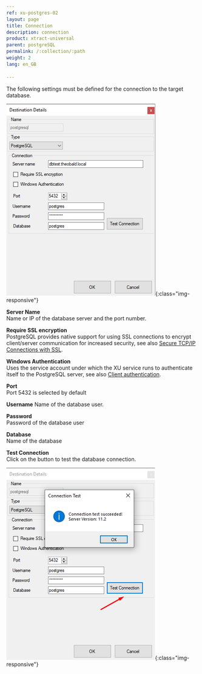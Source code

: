 ```yaml
---
ref: xu-postgres-02
layout: page
title: Connection
description: connection
product: xtract-universal
parent: postgreSQL
permalink: /:collection/:path
weight: 2
lang: en_GB

---
```


The following settings must be defined for the connection to the target database.

![DESTINATION DETAILS](/img/content/xu/postgres_destination_details.png){:class="img-responsive"}

**Server Name**<br>
Name or IP of the database server and the port number.

**Require SSL encryption**<br>
PostgreSQL provides native support for using SSL connections to encrypt client/server communication for increased security, see also [Secure TCP/IP Connections with SSL](https://www.postgresql.org/docs/11/ssl-tcp.html).

**Windows Authentication**<br>
Uses the service account under which the XU service runs to authenticate itself to the PostgreSQL server, see also [Client authentication](https://www.postgresql.org/docs/11/client-authentication.html).

**Port**<br>
Port 5432 is selected by default

**Username**
Name of the database user.

**Password**<br>
Password of the database user

**Database**<br>
Name of the database

**Test Connection**<br>
Click on the button to test the database connection.

![DESTINATION DETAILS](/img/content/xu/postgres_test_connection.png){:class="img-responsive"}

